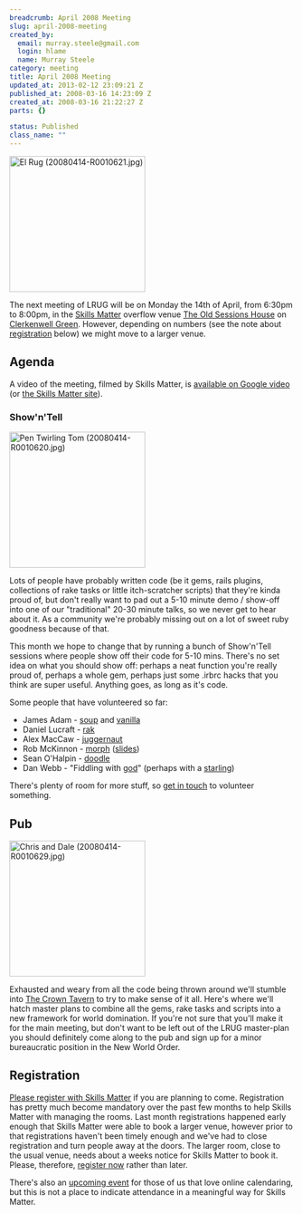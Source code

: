 ```yaml
--- 
breadcrumb: April 2008 Meeting
slug: april-2008-meeting
created_by: 
  email: murray.steele@gmail.com
  login: hlame
  name: Murray Steele
category: meeting
title: April 2008 Meeting
updated_at: 2013-02-12 23:09:21 Z
published_at: 2008-03-16 14:23:09 Z
created_at: 2008-03-16 21:22:27 Z
parts: {}

status: Published
class_name: ""
---
```


<a href="http://www.flickr.com/photos/snowblink/2420965665/" title="El Rug (20080414-R0010621.jpg) by snowblink, on Flickr"><img src="http://farm4.static.flickr.com/3100/2420965665_9ceb94849a_m.jpg" width="240" height="240" alt="El Rug (20080414-R0010621.jpg)" /></a>

The next meeting of LRUG will be on Monday the 14th of April, from 6:30pm to 8:00pm, in the [Skills Matter](http://www.skillsmatter.com/) overflow venue [The Old Sessions House](http://www.sessionshouse.com/) on [Clerkenwell Green](http://tinyurl.com/2bjjzz).  However, depending on numbers (see the note about <a href="#apr08registration">registration</a> below) we might move to a larger venue.

Agenda
------

A video of the meeting, filmed by Skills Matter, is [available on Google video](http://video.google.com/videoplay?docid=-2485256619067067324) (or [the Skills Matter site](http://skillsmatter.com/podcast/ajax-ria/demos-soup-vanilla-rak-juggernaut-doodle-and-more)).

### Show'n'Tell

<a href="http://www.flickr.com/photos/snowblink/2420964953/" title="Pen Twirling Tom (20080414-R0010620.jpg) by snowblink, on Flickr"><img src="http://farm3.static.flickr.com/2326/2420964953_e700c5ceaf_m.jpg" width="240" height="240" alt="Pen Twirling Tom (20080414-R0010620.jpg)" /></a>

Lots of people have probably written code (be it gems, rails plugins, collections of rake tasks or little itch-scratcher scripts) that they're kinda proud of, but don't really want to pad out a 5-10 minute demo / show-off into one of our "traditional" 20-30 minute talks, so we never get to hear about it. As a community we're probably missing out on a lot of sweet ruby goodness because of that.

This month we hope to change that by running a bunch of Show'n'Tell sessions where people show off their code for 5-10 mins.  There's no set idea on what you should show off: perhaps a neat function you're really proud of, perhaps a whole gem, perhaps just some .irbrc hacks that you think are super useful.  Anything goes, as long as it's code.

Some people that have volunteered so far:

* James Adam - [soup](http://github.com/lazyatom/soup) and [vanilla](http://github.com/lazyatom/vanilla-rb)
* Daniel Lucraft - [rak](http://rak.rubyforge.org/)
* Alex MacCaw - [juggernaut](http://juggernaut.rubyforge.org/)
* Rob McKinnon - [morph](http://github.com/robmckinnon/morph) ([slides](http://www.slideshare.net/delineator/data-code-lrug-april-2008))
* Sean O'Halpin - [doodle](http://doodle.rubyforge.org/)
* Dan Webb - "Fiddling with [god](http://god.rubyforge.org/)" (perhaps with a [starling](http://rubyforge.org/projects/starling/))

There's plenty of room for more stuff, so [get in touch](http://lists.lrug.org/listinfo.cgi/chat-lrug.org) to volunteer something.

Pub
---

<a href="http://www.flickr.com/photos/snowblink/2420966405/" title="Chris and Dale (20080414-R0010629.jpg) by snowblink, on Flickr"><img src="http://farm3.static.flickr.com/2058/2420966405_19be44809e_m.jpg" width="240" height="240" alt="Chris and Dale (20080414-R0010629.jpg)" /></a>

Exhausted and weary from all the code being thrown around we'll stumble into [The Crown Tavern](http://fancyapint.com/pubs/pub199.html) to try to make sense of it all.  Here's where we'll hatch master plans to combine all the gems, rake tasks and scripts into a new framework for world domination.  If you're not sure that you'll make it for the main meeting, but don't want to be left out of the LRUG master-plan you should definitely come along to the pub and sign up for a minor bureaucratic position in the New World Order.

Registration <a name="apr08registration">&nbsp;</a>
---------------------------------------------------

[Please register with Skills Matter](http://www.skillsmatter.com/event/ajax-ria/show-n-tell-soup-and-vanilla-rak-juggernaut-and-more) if you are planning to come.  Registration has pretty much become mandatory over the past few months to help Skills Matter with managing the rooms.  Last month registrations happened early enough that Skills Matter were able to book a larger venue, however prior to that registrations haven't been timely enough and we've had to close registration and turn people away at the doors.  The larger room, close to the usual venue, needs about a weeks notice for Skills Matter to book it.  Please, therefore, [register now](http://www.skillsmatter.com/event/ajax-ria/show-n-tell-soup-and-vanilla-rak-juggernaut-and-more) rather than later.  

There's also an [upcoming event](http://upcoming.yahoo.com/event/453298/) for those of us that love online calendaring, but this is not a place to indicate attendance in a meaningful way for Skills Matter.
